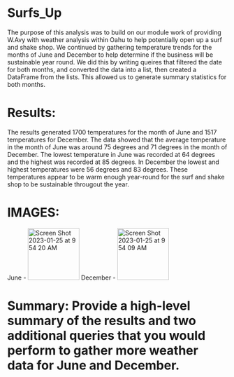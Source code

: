 # Surfs_Up
 The purpose of this analysis was to build on our module work of providing W.Avy with weather analysis within Oahu to help potentially open up a surf and shake shop. We continued by gathering temperature trends for the months of June and December to help determine if the business will be sustainable year round. We did this by writing queires that filtered the date for both months, and converted the data into a list, then created a DataFrame from the lists. This allowed us to generate summary statistics for both months. 

# Results: 

 The results generated 1700 temperatures for the month of June and 1517 temperatures for December. The data showed that the average temperature in the month of June was around 75 degrees and 71 degrees in the month of December. The lowest temperature in June was recorded at 64 degrees and the highest was recorded at 85 degrees. In December the lowest and highest temperatures were 56 degrees and 83 degrees. These temperatures appear to be warm enough year-round for the surf and shake shop to be sustainable througout the year.

# IMAGES:
June - 
<img width="118" alt="Screen Shot 2023-01-25 at 9 54 20 AM" src="https://user-images.githubusercontent.com/117120227/214643748-7fd5e452-2928-40e7-a1a6-890feef3d93a.png">
December - 
<img width="118" alt="Screen Shot 2023-01-25 at 9 54 09 AM" src="https://user-images.githubusercontent.com/117120227/214643699-3dd70ec6-107f-4e25-aafd-10850bc88c60.png">


# Summary: Provide a high-level summary of the results and two additional queries that you would perform to gather more weather data for June and December.

